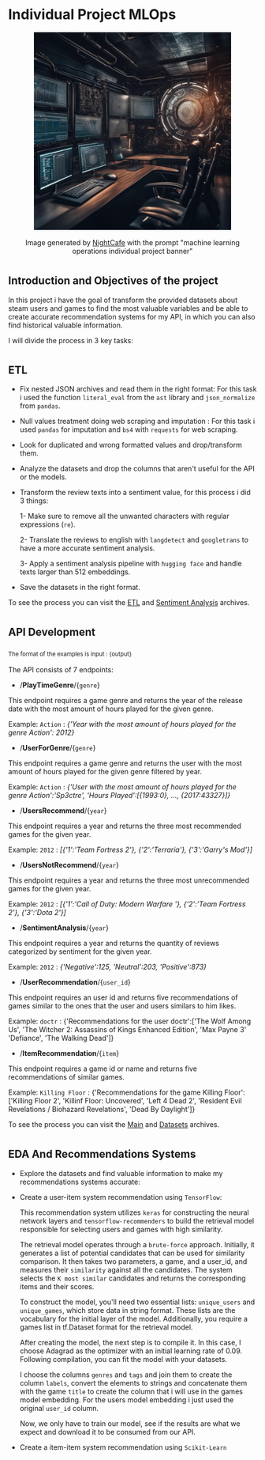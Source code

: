 # <h1> **Individual Project MLOps** </h1>
<p align="center">
<img src="./_src/mlops_ia.jpg"  height=400 width=400>
</p>
  
<p align="center"> Image generated by <a href="https://creator.nightcafe.studio/">NightCafe</a> with the prompt "machine learning operations individual project banner"</p>
 
# <h2> **Introduction and Objectives of the project** </h2>

In this project i have the goal of transform the provided datasets about steam users and games to find the most valuable variables and be able to create accurate recommendation systems for my API, in which you can also find historical valuable information.

I will divide the process in 3 key tasks:

# <h2> **ETL** </h2>
- Fix nested JSON archives and read them in the right format:
    For this task i used the function `literal_eval` from the `ast` library and `json_normalize` from `pandas`.
- Null values treatment doing web scraping and imputation :
    For this task i used `pandas` for imputation and `bs4` with `requests` for web scraping.
- Look for duplicated and wrong formatted values and drop/transform them.
- Analyze the datasets and drop the columns that aren't useful for the API or the models.
- Transform the review texts into a sentiment value, for this process i did 3 things:
 
    1- Make sure to remove all the unwanted characters with regular expressions (`re`).
  
    2- Translate the reviews to english with `langdetect` and `googletrans` to have a more accurate sentiment analysis.
  
    3- Apply a sentiment analysis pipeline with `hugging face` and handle texts larger than 512 embeddings.
  
- Save the datasets in the right format.
  
To see the process you can visit the [ETL](https://github.com/motm-1/PI_MLOps/blob/main/etl.py) and [Sentiment Analysis](https://github.com/motm-1/PI_MLOps/blob/main/sentiment_analysis.py) archives.

# <h2> **API Development** </h2>

<sub> The format of the examples is input : {output} <sub>

The API consists of 7 endpoints:

- /**PlayTimeGenre**/{`genre`}

This endpoint requires a game genre and returns the year of the release date with the most amount of hours played for the given genre.

Example: `Action` : *{'Year with the most amount of hours played for the genre Action': 2012}*


- /**UserForGenre**/{`genre`}

This endpoint requires a game genre and returns the user with the most amount of hours played for the given genre filtered by year.

Example: `Action` : *{'User with the most amount of hours played for the genre Action':'Sp3ctre', 'Hours Played':[{1993:0}, ..., {2017:43327}]}*


- /**UsersRecommend**/{`year`}

This endpoint requires a year and returns the three most recommended games for the given year.

Example: `2012` : *[{'1':'Team Fortress 2'}, {'2':'Terraria'}, {'3':'Garry's Mod'}]*


- /**UsersNotRecommend**/{`year`}

This endpoint requires a year and returns the three most unrecommended games for the given year.

Example: `2012` : *[{'1':'Call of Duty: Modern Warfare '}, {'2':'Team Fortress 2'}, {'3':'Dota 2'}]*


- /**SentimentAnalysis**/{`year`}

This endpoint requires a year and returns the quantity of reviews categorized by sentiment for the given year.

Example: `2012` : *{'Negative':125, 'Neutral':203, 'Positive':873}*


- /**UserRecommendation**/{`user_id`}

This endpoint requires an user id and returns five recommendations of games similar to the ones that the user and users similars to him likes.

Example: `doctr` : {'Recommendations for the user doctr':['The Wolf Among Us', 'The Witcher 2: Assassins of Kings Enhanced Edition', 'Max Payne 3' 'Defiance', 'The Walking Dead']}


- /**ItemRecommendation**/{`item`}

This endpoint requires a game id or name and returns five recommendations of similar games.

Example: `Killing Floor` : {'Recommendations for the game Killing Floor':['Killing Floor 2', 'Killinf Floor: Uncovered', 'Left 4 Dead 2', 'Resident Evil Revelations / Biohazard Revelations', 'Dead By Daylight']}


To see the process you can visit the [Main](https://github.com/motm-1/PI_MLOps/blob/main/main.py) and [Datasets](https://github.com/motm-1/PI_MLOps/blob/main/build_datasets.py) archives.


# <h2> **EDA And Recommendations Systems** </h2>
- Explore the datasets and find valuable information to make my recommendations systems accurate:
- Create a user-item system recommendation using `TensorFlow`:
  
  This recommendation system utilizes `keras` for constructing the neural network layers and `tensorflow-recommenders` to build the retrieval model responsible for selecting users and games with high similarity.

  The retrieval model operates through a `brute-force` approach. Initially, it generates a list of potential candidates that can be used for similarity comparison. It then takes two parameters, a game, and a user_id, and measures their `similarity` against all the candidates. The system selects the `K most similar` candidates and returns the corresponding items and their scores.
  
  To construct the model, you'll need two essential lists: `unique_users` and `unique_games`, which store data in string format. These lists are the vocabulary for the initial layer of the model. Additionally, you require a games list in tf.Dataset format for the retrieval model.
  
  After creating the model, the next step is to compile it. In this case, I choose Adagrad as the optimizer with an initial learning rate of 0.09. Following compilation, you can fit the model with your datasets.

  I choose the columns `genres` and `tags` and join them to create the column `labels`, convert the elements to strings and concatenate them with the game `title` to create the column that i will use in the games model embedding.
  For the users model embedding i just used the original `user_id` column.

  Now, we only have to train our model, see if the results are what we expect and download it to be consumed from our API.
  
- Create a item-item system recommendation using `Scikit-Learn` 
